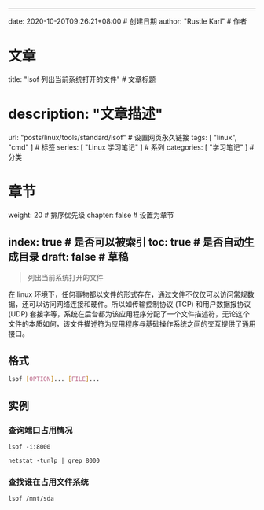 ---
date: 2020-10-20T09:26:21+08:00  # 创建日期
author: "Rustle Karl"  # 作者

# 文章
title: "lsof 列出当前系统打开的文件"  # 文章标题
# description: "文章描述"
url:  "posts/linux/tools/standard/lsof"  # 设置网页永久链接
tags: [ "linux", "cmd" ]  # 标签
series: [ "Linux 学习笔记" ]  # 系列
categories: [ "学习笔记" ]  # 分类

# 章节
weight: 20 # 排序优先级
chapter: false  # 设置为章节

index: true  # 是否可以被索引
toc: true  # 是否自动生成目录
draft: false  # 草稿
----

> 列出当前系统打开的文件

在 linux 环境下，任何事物都以文件的形式存在，通过文件不仅仅可以访问常规数据，还可以访问网络连接和硬件。所以如传输控制协议 (TCP) 和用户数据报协议 (UDP) 套接字等，系统在后台都为该应用程序分配了一个文件描述符，无论这个文件的本质如何，该文件描述符为应用程序与基础操作系统之间的交互提供了通用接口。

## 格式

```bash
lsof [OPTION]... [FILE]...
```

## 实例

### 查询端口占用情况

```shell
lsof -i:8000
```

```shell
netstat -tunlp | grep 8000
```

### 查找谁在占用文件系统

```shell
lsof /mnt/sda
```
